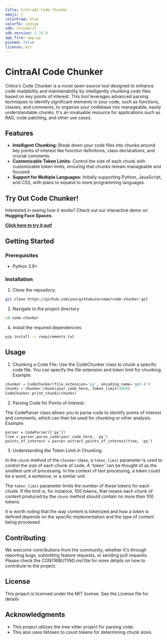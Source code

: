 ```yaml
---
title: CintraAI Code Chunker
emoji: 🧩
colorFrom: blue
colorTo: indigo
sdk: streamlit
sdk_version: 1.33.0
app_file: app.py
pinned: false
license: mit
---
```



# CintraAI Code Chunker

Cintra's Code Chunker is a novel open-source tool designed to enhance code readability and maintainability by intelligently chunking code files based on key points of interest. This tool leverages advanced parsing techniques to identify significant elements in your code, such as functions, classes, and comments, to organize your codebase into manageable, easily understandable chunks. It's an invaluable resource for applications such as RAG, code patching, and other use cases.

## Features

- **Intelligent Chunking:** Break down your code files into chunks around key points of interest like function definitions, class declarations, and crucial comments.
- **Customizable Token Limits:** Control the size of each chunk with customizable token limits, ensuring that chunks remain manageable and focused.
- **Support for Multiple Languages:** Initially supporting Python, JavaScript, and CSS, with plans to expand to more programming languages.

## Try Out Code Chunker!

Interested in seeing how it works? Check out our interactive demo on **Hugging Face Spaces**.

[**Click here to try it out!**](https://huggingface.co/spaces/CintraAI/code-chunker)
  
## Getting Started

### Prerequisites

- Python 3.8+

### Installation

1. Clone the repository:
```sh
git clone https://github.com/yourgithubusername/code-chunker.git
```

2. Navigate to the project directory
```sh
cd code-chunker
```
4. Install the required dependencies
```sh
pip install -r requirements.txt
```
## Usage
1. Chunking a Code File:
Use the CodeChunker class to chunk a specific code file. You can specify the file extension and token limit for chunking.
Example:
```py
chunker = CodeChunker(file_extension='py', encoding_name='gpt-4')
chunks = chunker.chunk(your_code_here, token_limit=1000)
CodeChunker.print_chunks(chunks)
```
2. Parsing Code for Points of Interest:

The CodeParser class allows you to parse code to identify points of interest and comments, which can then be used for chunking or other analysis.
Example:
```
parser = CodeParser(['py'])
tree = parser.parse_code(your_code_here, 'py')
points_of_interest = parser.extract_points_of_interest(tree, 'py')
```

3. Understanding the Token Limit in Chunking:

In the `chunk` method of the `Chunker` class, a `token_limit` parameter is used to control the size of each chunk of code. A 'token' can be thought of as the smallest unit of processing. In the context of text processing, a token could be a word, a sentence, or a similar unit.

The `token_limit` parameter limits the number of these tokens for each chunk. If the limit is, for instance, 100 tokens, that means each chunk of content produced by the `chunk` method should contain no more than 100 tokens.

It is worth noting that the way content is tokenized and how a token is defined depends on the specific implementation and the type of content being processed.

## Contributing
We welcome contributions from the community, whether it's through reporting bugs, submitting feature requests, or sending pull requests. Please check the CONTRIBUTING.md file for more details on how to contribute to the project.

## License
This project is licensed under the MIT license. See the License file for details

## Acknowledgments
- This project utilizes the tree-sitter project for parsing code.
- This also uses tiktoken to count tokens for determining chunk sizes.

